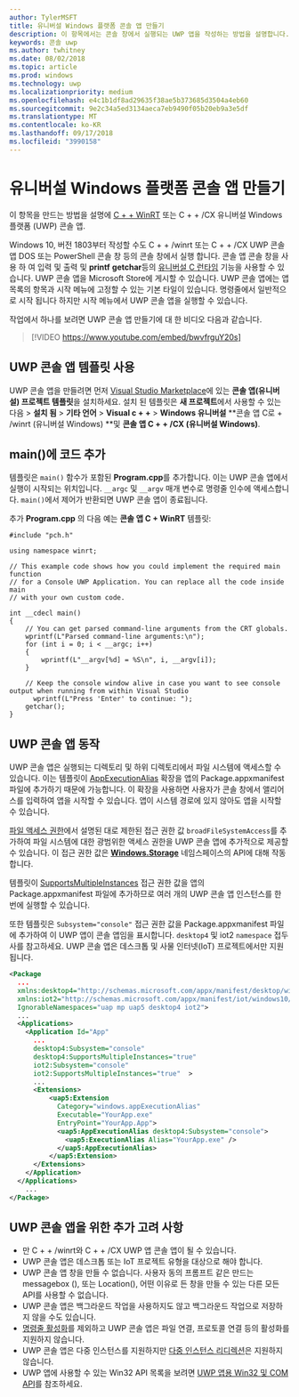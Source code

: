 ```yaml
---
author: TylerMSFT
title: 유니버설 Windows 플랫폼 콘솔 앱 만들기
description: 이 항목에서는 콘솔 창에서 실행되는 UWP 앱을 작성하는 방법을 설명합니다.
keywords: 콘솔 uwp
ms.author: twhitney
ms.date: 08/02/2018
ms.topic: article
ms.prod: windows
ms.technology: uwp
ms.localizationpriority: medium
ms.openlocfilehash: e4c1b1df8ad29635f38ae5b373685d3504a4eb60
ms.sourcegitcommit: 9e2c34a5ed3134aeca7eb9490f05b20eb9a3e5df
ms.translationtype: MT
ms.contentlocale: ko-KR
ms.lasthandoff: 09/17/2018
ms.locfileid: "3990158"
---
```

# <a name="create-a-universal-windows-platform-console-app"></a>유니버설 Windows 플랫폼 콘솔 앱 만들기

이 항목을 만드는 방법을 설명에 [C + + WinRT](/windows/uwp/cpp-and-winrt-apis/intro-to-using-cpp-with-winrt) 또는 C + + /CX 유니버설 Windows 플랫폼 (UWP) 콘솔 앱.

Windows 10, 버전 1803부터 작성할 수도 C + + /winrt 또는 C + + /CX UWP 콘솔 앱 DOS 또는 PowerShell 콘솔 창 등의 콘솔 창에서 실행 합니다. 콘솔 앱 콘솔 창을 사용 하 여 입력 및 출력 및 **printf** **getchar**등의 [유니버설 C 런타임](/cpp/c-runtime-library/reference/crt-alphabetical-function-reference) 기능을 사용할 수 있습니다. UWP 콘솔 앱을 Microsoft Store에 게시할 수 있습니다. UWP 콘솔 앱에는 앱 목록의 항목과 시작 메뉴에 고정할 수 있는 기본 타일이 있습니다. 명령줄에서 일반적으로 시작 됩니다 하지만 시작 메뉴에서 UWP 콘솔 앱을 실행할 수 있습니다.

작업에서 하나를 보려면 UWP 콘솔 앱 만들기에 대 한 비디오 다음과 같습니다.

> [!VIDEO https://www.youtube.com/embed/bwvfrguY20s]

## <a name="use-a-uwp-console-app-template"></a>UWP 콘솔 앱 템플릿 사용 

UWP 콘솔 앱을 만들려면 먼저 [Visual Studio Marketplace](https://marketplace.visualstudio.com/items?itemName=AndrewWhitechapelMSFT.ConsoleAppUniversal)에 있는 **콘솔 앱(유니버설) 프로젝트 템플릿**을 설치하세요. 설치 된 템플릿은 **새 프로젝트**에서 사용할 수 있는 다음 > **설치 됨** > **기타 언어** > **Visual c + +** > **Windows 유니버설** **콘솔 앱 C로 + /winrt (유니버설 Windows) **및 **콘솔 앱 C + + /CX (유니버설 Windows)**.

## <a name="add-your-code-to-main"></a>main()에 코드 추가

템플릿은 `main()` 함수가 포함된 **Program.cpp**를 추가합니다. 이는 UWP 콘솔 앱에서 실행이 시작되는 위치입니다. `__argc` 및 `__argv` 매개 변수로 명령줄 인수에 액세스합니다. `main()`에서 제어가 반환되면 UWP 콘솔 앱이 종료됩니다.

추가 **Program.cpp** 의 다음 예는 **콘솔 앱 C + WinRT** 템플릿:

```cppwinrt
#include "pch.h"

using namespace winrt;

// This example code shows how you could implement the required main function
// for a Console UWP Application. You can replace all the code inside main
// with your own custom code.

int __cdecl main()
{
    // You can get parsed command-line arguments from the CRT globals.
    wprintf(L"Parsed command-line arguments:\n");
    for (int i = 0; i < __argc; i++)
    {
        wprintf(L"__argv[%d] = %S\n", i, __argv[i]);
    }

    // Keep the console window alive in case you want to see console output when running from within Visual Studio
      wprintf(L"Press 'Enter' to continue: ");
    getchar();
}
```

## <a name="uwp-console-app-behavior"></a>UWP 콘솔 앱 동작

UWP 콘솔 앱은 실행되는 디렉토리 및 하위 디렉토리에서 파일 시스템에 액세스할 수 있습니다. 이는 템플릿이 [AppExecutionAlias](https://docs.microsoft.com/uwp/schemas/appxpackage/uapmanifestschema/element-uap5-appexecutionalias) 확장을 앱의 Package.appxmanifest 파일에 추가하기 때문에 가능합니다. 이 확장을 사용하면 사용자가 콘솔 창에서 앨리어스를 입력하여 앱을 시작할 수 있습니다. 앱이 시스템 경로에 있지 않아도 앱을 시작할 수 있습니다.

[파일 액세스 권한](https://docs.microsoft.com/windows/uwp/files/file-access-permissions)에서 설명된 대로 제한된 접근 권한 값 `broadFileSystemAccess`를 추가하여 파일 시스템에 대한 광범위한 액세스 권한을 UWP 콘솔 앱에 추가적으로 제공할 수 있습니다. 이 접근 권한 값은 [**Windows.Storage**](https://msdn.microsoft.com/library/windows/apps/BR227346) 네임스페이스의 API에 대해 작동합니다.

템플릿이 [SupportsMultipleInstances](multi-instance-uwp.md) 접근 권한 값을 앱의 Package.appxmanifest 파일에 추가하므로 여러 개의 UWP 콘솔 앱 인스턴스를 한 번에 실행할 수 있습니다.

또한 템플릿은 `Subsystem="console"` 접근 권한 값을 Package.appxmanifest 파일에 추가하여 이 UWP 앱이 콘솔 앱임을 표시합니다. `desktop4` 및 iot2 `namespace` 접두사를 참고하세요. UWP 콘솔 앱은 데스크톱 및 사물 인터넷(IoT) 프로젝트에서만 지원됩니다.

```xml
<Package
  ...
  xmlns:desktop4="http://schemas.microsoft.com/appx/manifest/desktop/windows10/4" 
  xmlns:iot2="http://schemas.microsoft.com/appx/manifest/iot/windows10/2" 
  IgnorableNamespaces="uap mp uap5 desktop4 iot2">
  ...
  <Applications>
    <Application Id="App"
      ...
      desktop4:Subsystem="console" 
      desktop4:SupportsMultipleInstances="true" 
      iot2:Subsystem="console" 
      iot2:SupportsMultipleInstances="true"  >
      ...
      <Extensions>
          <uap5:Extension 
            Category="windows.appExecutionAlias" 
            Executable="YourApp.exe" 
            EntryPoint="YourApp.App">
            <uap5:AppExecutionAlias desktop4:Subsystem="console">
              <uap5:ExecutionAlias Alias="YourApp.exe" />
            </uap5:AppExecutionAlias>
          </uap5:Extension>
      </Extensions>
    </Application>
  </Applications>
    ...
</Package>
```

## <a name="additional-considerations-for-uwp-console-apps"></a>UWP 콘솔 앱을 위한 추가 고려 사항

- 만 C + + /winrt와 C + + /CX UWP 앱 콘솔 앱이 될 수 있습니다.
- UWP 콘솔 앱은 데스크톱 또는 IoT 프로젝트 유형을 대상으로 해야 합니다.
- UWP 콘솔 앱 창을 만들 수 없습니다. 사용자 동의 프롬프트 같은 만드는 messagebox (), 또는 Location(), 어떤 이유로 든 창을 만들 수 있는 다른 모든 API를 사용할 수 없습니다.
- UWP 콘솔 앱은 백그라운드 작업을 사용하지도 않고 백그라운드 작업으로 저장하지 않을 수도 있습니다.
- [명령줄 활성화](https://blogs.windows.com/buildingapps/2017/07/05/command-line-activation-universal-windows-apps/#5YJUzjBoXCL4MhAe.97)를 제외하고 UWP 콘솔 앱은 파일 연결, 프로토콜 연결 등의 활성화를 지원하지 않습니다.
- UWP 콘솔 앱은 다중 인스턴스를 지원하지만 [다중 인스턴스 리디렉션](multi-instance-uwp.md)은 지원하지 않습니다.
- UWP 앱에 사용할 수 있는 Win32 API 목록을 보려면 [UWP 앱용 Win32 및 COM API](https://docs.microsoft.com/uwp/win32-and-com/win32-and-com-for-uwp-apps)를 참조하세요.